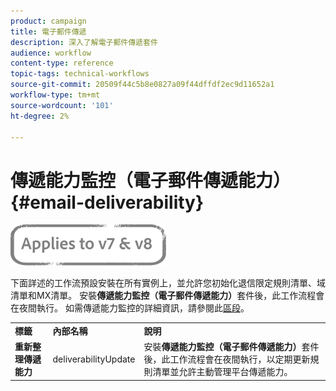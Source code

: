 ```yaml
---
product: campaign
title: 電子郵件傳遞
description: 深入了解電子郵件傳遞套件
audience: workflow
content-type: reference
topic-tags: technical-workflows
source-git-commit: 20509f44c5b8e0827a09f44dffdf2ec9d11652a1
workflow-type: tm+mt
source-wordcount: '101'
ht-degree: 2%

---
```



# 傳遞能力監控（電子郵件傳遞能力）{#email-deliverability}

![](../../assets/common.svg)

下面詳述的工作流預設安裝在所有實例上，並允許您初始化退信限定規則清單、域清單和MX清單。 安裝&#x200B;**傳遞能力監控（電子郵件傳遞能力）**&#x200B;套件後，此工作流程會在夜間執行。 如需傳遞能力監控的詳細資訊，請參閱此[區段](../../delivery/using/about-deliverability.md)。

<table> 
 <tbody> 
  <tr> 
   <td> <strong>標籤</strong><br /> </td> 
   <td> <strong>內部名稱</strong><br /> </td> 
   <td> <strong>說明</strong><br /> </td> 
  </tr> 
  <tr> 
   <td> <strong>重新整理傳遞能力</strong><br /> </td> 
   <td> <span class="uicontrol">deliverabilityUpdate</span> <br /> </td> 
   <td>  安裝<strong>傳遞能力監控（電子郵件傳遞能力）</strong>套件後，此工作流程會在夜間執行，以定期更新規則清單並允許主動管理平台傳遞能力。<br /> </td> 
  </tr> 
 </tbody> 
</table>


